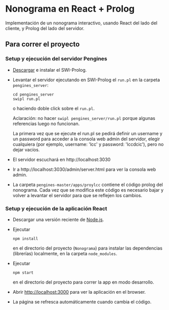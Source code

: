 # Nonograma en React + Prolog

Implementación de un nonograma interactivo, usando React del lado del cliente, y Prolog del lado del servidor.

## Para correr el proyecto

### Setup y ejecución del servidor Pengines
- [Descargar](https://www.swi-prolog.org/Download.html) e instalar el SWI-Prolog.

- Levantar el servidor ejecutando en SWI-Prolog el `run.pl` en la carpeta `pengines_server`: 

  `cd pengines_server`\
  `swipl run.pl`
  
  o haciendo doble click sobre el `run.pl`.

  Aclaración: no hacer `swipl pengines_server/run.pl` porque algunas referencias luego no funcionan.

  La primera vez que se ejecute el run.pl se pedirá definir un username y un password para acceder a la consola web admin del servidor, elegir cualquiera (por ejemplo, username: 'lcc' y password: 'lccdcic'), pero no dejar vacíos.

- El servidor escuchará en http://localhost:3030

- Ir a http://localhost:3030/admin/server.html para ver la consola web admin.

- La carpeta `pengines-master/apps/proylcc` contiene el código prolog del nonograma. Cada vez que se modifica este código es necesario bajar y volver a levantar el servidor para que se reflejen los cambios.

### Setup y ejecución de la aplicación React

- Descargar una versión reciente de [Node.js](https://nodejs.org/en/).

- Ejecutar 

  `npm install` 

  en el directorio del proyecto (`Nonograma`) para instalar las dependencias (librerías)
localmente, en la carpeta `node_modules`.

- Ejecutar

    `npm start`

    en el directorio del proyecto para correr la app en modo desarrollo.

- Abrir [http://localhost:3000](http://localhost:3000) para ver la aplicación en el browser.

- La página se refresca automáticamente cuando cambia el código.
